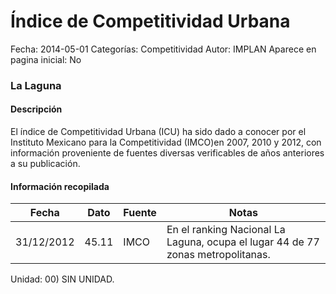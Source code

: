 Índice de Competitividad Urbana
=====

Fecha: 2014-05-01
Categorías: Competitividad
Autor: IMPLAN
Aparece en pagina inicial: No

### La Laguna

#### Descripción

El índice de Competitividad Urbana (ICU) ha sido dado a conocer por el Instituto Mexicano para la Competitividad (IMCO)en 2007, 2010 y 2012, con información proveniente de fuentes diversas verificables de años anteriores a su publicación.

<!-- break -->

#### Información recopilada

<table class="table table-hover table-bordered matriz">
  <thead>
    <tr><th>Fecha</th><th>Dato</th><th>Fuente</th><th>Notas</th></tr>
  </thead>
  <tbody>
    <tr><td class="centrado">31/12/2012</td><td class="derecha">45.11</td><td>IMCO</td><td>En el ranking Nacional La Laguna, ocupa el lugar 44 de 77 zonas metropolitanas.</td></tr>
  </tbody>
</table>

Unidad: 00) SIN UNIDAD.
